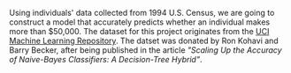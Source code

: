 
Using individuals' data collected from 1994 U.S. Census, we are going to construct a model that accurately predicts whether an individual makes more than $50,000. 
The dataset for this project originates from the [UCI Machine Learning Repository](https://archive.ics.uci.edu/ml/datasets/Census+Income). The datset was donated by Ron Kohavi and Barry Becker, after being published in the article _"Scaling Up the Accuracy of Naive-Bayes Classifiers: A Decision-Tree Hybrid"_.
